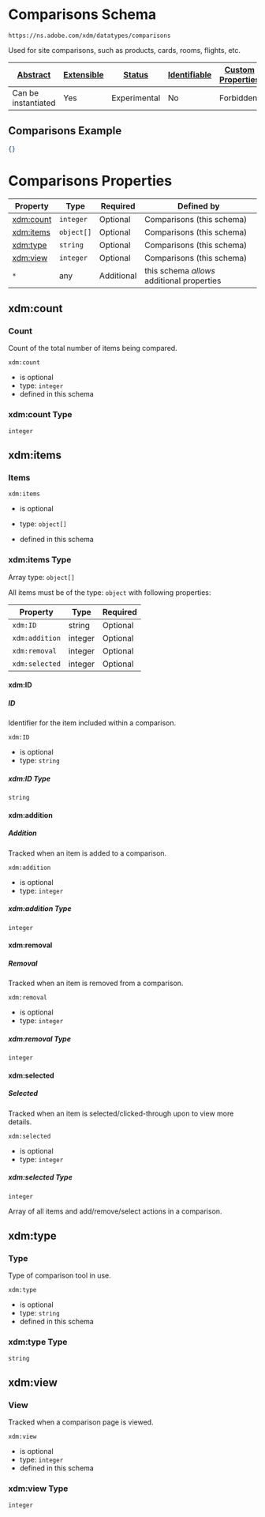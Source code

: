 
# Comparisons Schema

```
https://ns.adobe.com/xdm/datatypes/comparisons
```

Used for site comparisons, such as products, cards, rooms, flights, etc.

| [Abstract](../../../abstract.md) | [Extensible](../../../extensions.md) | [Status](../../../status.md) | [Identifiable](../../../id.md) | [Custom Properties](../../../extensions.md) | [Additional Properties](../../../extensions.md) | Defined In |
|----------------------------------|--------------------------------------|------------------------------|--------------------------------|---------------------------------------------|-------------------------------------------------|------------|
| Can be instantiated | Yes | Experimental | No | Forbidden | Permitted | [datatypes/industry-verticals/comparisons.schema.json](datatypes/industry-verticals/comparisons.schema.json) |

## Comparisons Example
```json
{}
```

# Comparisons Properties

| Property | Type | Required | Defined by |
|----------|------|----------|------------|
| [xdm:count](#xdmcount) | `integer` | Optional | Comparisons (this schema) |
| [xdm:items](#xdmitems) | `object[]` | Optional | Comparisons (this schema) |
| [xdm:type](#xdmtype) | `string` | Optional | Comparisons (this schema) |
| [xdm:view](#xdmview) | `integer` | Optional | Comparisons (this schema) |
| `*` | any | Additional | this schema *allows* additional properties |

## xdm:count
### Count

Count of the total number of items being compared.

`xdm:count`
* is optional
* type: `integer`
* defined in this schema

### xdm:count Type


`integer`






## xdm:items
### Items

`xdm:items`
* is optional
* type: `object[]`

* defined in this schema

### xdm:items Type


Array type: `object[]`

All items must be of the type:
`object` with following properties:


| Property | Type | Required |
|----------|------|----------|
| `xdm:ID`| string | Optional |
| `xdm:addition`| integer | Optional |
| `xdm:removal`| integer | Optional |
| `xdm:selected`| integer | Optional |



#### xdm:ID
##### ID

Identifier for the item included within a comparison.

`xdm:ID`
* is optional
* type: `string`

##### xdm:ID Type


`string`








#### xdm:addition
##### Addition

Tracked when an item is added to a comparison.

`xdm:addition`
* is optional
* type: `integer`

##### xdm:addition Type


`integer`








#### xdm:removal
##### Removal

Tracked when an item is removed from a comparison.

`xdm:removal`
* is optional
* type: `integer`

##### xdm:removal Type


`integer`








#### xdm:selected
##### Selected

Tracked when an item is selected/clicked-through upon to view more details.

`xdm:selected`
* is optional
* type: `integer`

##### xdm:selected Type


`integer`








  
Array of all items and add/remove/select actions in a comparison.







## xdm:type
### Type

Type of comparison tool in use.

`xdm:type`
* is optional
* type: `string`
* defined in this schema

### xdm:type Type


`string`






## xdm:view
### View

Tracked when a comparison page is viewed.

`xdm:view`
* is optional
* type: `integer`
* defined in this schema

### xdm:view Type


`integer`





